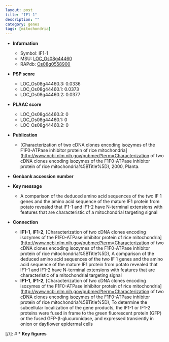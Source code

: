 ```yaml
---
layout: post
title: "IF1-1"
description: ""
category: genes
tags: [mitochondria]
---
```


* **Information**  
    + Symbol: IF1-1  
    + MSU: [LOC_Os08g44460](http://rice.plantbiology.msu.edu/cgi-bin/ORF_infopage.cgi?orf=LOC_Os08g44460)  
    + RAPdb: [Os08g0558900](http://rapdb.dna.affrc.go.jp/viewer/gbrowse_details/irgsp1?name=Os08g0558900)  

* **PSP score**  
    + LOC_Os08g44460.3: 0.0336 
    + LOC_Os08g44460.1: 0.0373 
    + LOC_Os08g44460.2: 0.0377 

* **PLAAC score**  
    + LOC_Os08g44460.3: 0 
    + LOC_Os08g44460.1: 0 
    + LOC_Os08g44460.2: 0 

* **Publication**  
    + [Characterization of two cDNA clones encoding isozymes of the F1F0-ATPase inhibitor protein of rice mitochondria](http://www.ncbi.nlm.nih.gov/pubmed?term=Characterization of two cDNA clones encoding isozymes of the F1F0-ATPase inhibitor protein of rice mitochondria%5BTitle%5D), 2000, Planta.

* **Genbank accession number**  

* **Key message**  
    + A comparison of the deduced amino acid sequences of the two IF 1 genes and the amino acid sequence of the mature IF1 protein from potato revealed that IF1-1 and IF1-2 have N-terminal extensions with features that are characteristic of a mitochondrial targeting signal

* **Connection**  
    + __IF1-1__, __IF1-2__, [Characterization of two cDNA clones encoding isozymes of the F1F0-ATPase inhibitor protein of rice mitochondria](http://www.ncbi.nlm.nih.gov/pubmed?term=Characterization of two cDNA clones encoding isozymes of the F1F0-ATPase inhibitor protein of rice mitochondria%5BTitle%5D), A comparison of the deduced amino acid sequences of the two IF 1 genes and the amino acid sequence of the mature IF1 protein from potato revealed that IF1-1 and IF1-2 have N-terminal extensions with features that are characteristic of a mitochondrial targeting signal
    + __IF1-1__, __IF1-2__, [Characterization of two cDNA clones encoding isozymes of the F1F0-ATPase inhibitor protein of rice mitochondria](http://www.ncbi.nlm.nih.gov/pubmed?term=Characterization of two cDNA clones encoding isozymes of the F1F0-ATPase inhibitor protein of rice mitochondria%5BTitle%5D), To determine the subcellular localization of the gene products, the IF1-1 or IF1-2 proteins were fused in frame to the green fluorescent protein (GFP) or the fused GFP-β-glucuronidase, and expressed transiently in onion or dayflower epidermal cells

[//]: # * **Key figures**  


